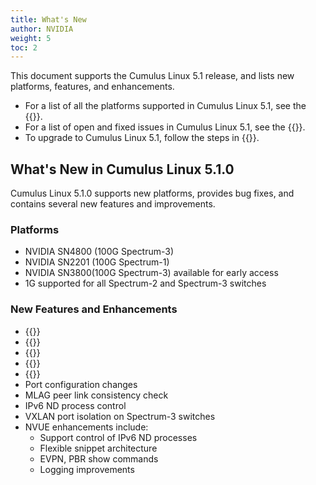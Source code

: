 ```yaml
---
title: What's New
author: NVIDIA
weight: 5
toc: 2
---
```

This document supports the Cumulus Linux 5.1 release, and lists new platforms, features, and enhancements.

- For a list of all the platforms supported in Cumulus Linux 5.1, see the {{<exlink url="www.nvidia.com/en-us/networking/ethernet-switching/hardware-compatibility-list/" text="Hardware Compatibility List (HCL)">}}.
- For a list of open and fixed issues in Cumulus Linux 5.1, see the {{<link title="Cumulus Linux 5.1 Release Notes" text="Cumulus Linux 5.1 Release Notes">}}.
- To upgrade to Cumulus Linux 5.1, follow the steps in {{<link url="Upgrading-Cumulus-Linux">}}.
<!-- vale off -->
## What's New in Cumulus Linux 5.1.0
<!-- vale on -->
Cumulus Linux 5.1.0 supports new platforms, provides bug fixes, and contains several new features and improvements.

### Platforms

- NVIDIA SN4800 (100G Spectrum-3)
- NVIDIA SN2201 (100G Spectrum-1)
- NVIDIA SN3800(100G Spectrum-3) available for early access
- 1G supported for all Spectrum-2 and Spectrum-3 switches

### New Features and Enhancements

- {{<link url="GRE-Tunneling" text="GRE tunneling">}}
- {{<link url="Equal-Cost-Multipath-Load-Sharing-Hardware-ECMP/#adaptive-routing" text="Adaptive routing with RoCE">}}
- {{<link url="Link-Layer-Discovery-Protocol/#lldp-dcbx-tlvs" text="LLDP DCBX TLVs">}}
- {{<link url="Equal-Cost-Multipath-Load-Sharing-Hardware-ECMP" text="GTP hashing">}}
- {{<link url="Smart-System-Manager" text="Bonds support warmboot">}}
- Port configuration changes
- MLAG peer link consistency check
- IPv6 ND process control
- VXLAN port isolation on Spectrum-3 switches
- NVUE enhancements include:
  - Support control of IPv6 ND processes
  - Flexible snippet architecture
  - EVPN, PBR show commands
  - Logging improvements
